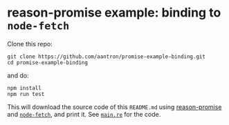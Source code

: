 # reason-promise example: binding to `node-fetch`

Clone this repo:

```
git clone https://github.com/aantron/promise-example-binding.git
cd promise-example-binding
```

and do:

```
npm install
npm run test
```

This will download the source code of this `README.md` using
[reason-promise][reason-promise] and [`node-fetch`][node-fetch], and print it.
See [`main.re`][main] for the code.

[reason-promise]: https://github.com/aantron/promise
[main]: https://github.com/aantron/promise-example-binding/blob/master/main.re
[node-fetch]: https://www.npmjs.com/package/node-fetch
